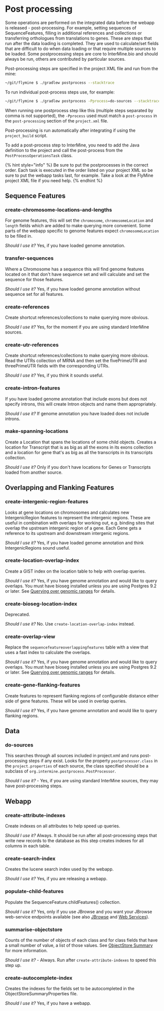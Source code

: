 # Post processing

Some operations are performed on the integrated data before the webapp is released - post-processing. For example, setting sequences of SequenceFeatures, filling in additional references and collections or transferring orthologues from translations to genes. These are steps that run after the data loading is completed. They are used to calculate/set fields that are difficult to do when data loading or that require multiple sources to be loaded. Some postprocessing steps are core to InterMine.bio and should always be run, others are contributed by particular sources.

Post-processing steps are specified in the project XML file and run from the mine:

```bash
~/git/flymine $ ./gradlew postprocess --stacktrace
```

To run individual post-process steps use, for example:

```bash
~/git/flymine $ ./gradlew postprocess -Pprocess=do-sources --stacktrace
```

When running one postprocess step like this \(multiple steps separated by comma is not supported\), the `-Pprocess` used must match a `post-process` in the `post-processing` section of the `project.xml` file.

Post-processing is run automatically after integrating if using the `project_build` script.

To add a post-process step to InterMine, you need to add the Java definition to the project and call the post-process from the `PostProcessOperationsTask` class.

{% hint style="info" %}
Be sure to put the postprocesses in the correct order. Each task is executed in the order listed on your project XML so be sure to put the webapp tasks last, for example. Take a look at the FlyMine project XML file if you need help.
{% endhint %}

## Sequence Features

### create-chromosome-locations-and-lengths

For genome features, this will set the `chromosome`, `chromosomeLocation` and `length` fields which are added to make querying more convenient. Some parts of the webapp specific to genome features expect `chromosomeLocation` to be filled in.

_Should I use it?_ Yes, if you have loaded genome annotation.

### transfer-sequences

Where a Chromosome has a sequence this will find genome features located on it that don't have sequence set and will calculate and set the sequence for those features.

_Should I use it?_ Yes, if you have loaded genome annotation without sequence set for all features.

### create-references

Create shortcut references/collections to make querying more obvious.

_Should I use it?_ Yes, for the moment if you are using standard InterMine sources.

### create-utr-references

Create shortcut references/collections to make querying more obvious. Read the UTRs collection of MRNA and then set the fivePrimeUTR and threePrimeUTR fields with the corresponding UTRs.

_Should I use it?_ Yes, if you think it sounds useful.

### create-intron-features

If you have loaded genome annotation that include exons but does not specify introns, this will create Intron objects and name them appropriately.

_Should I use it?_ If genome annotation you have loaded does not include introns.

### make-spanning-locations

Create a Location that spans the locations of some child objects. Creates a location for Transcript that is as big as all the exons in its exons collection and a location for gene that's as big as all the transcripts in its transcripts collection.

_Should I use it?_ Only if you don't have locations for Genes or Transcripts loaded from another source.

## Overlapping and Flanking Features

### create-intergenic-region-features

Looks at gene locations on chromosomes and calculates new IntergenicRegion features to represent the intergenic regions. These are useful in combination with overlaps for working out, e.g. binding sites that overlap the upstream intergenic region of a gene. Each Gene gets a reference to its upstream and downstream intergenic regions.

_Should I use it?_ Yes, if you have loaded genome annotation and think IntergenicRegions sound useful.

### create-location-overlap-index

Create a GIST index on the location table to help with overlap queries.

_Should I use it?_ Yes, if you have genome annotation and would like to query overlaps. You must have bioseg installed unless you are using Postgres 9.2 or later. See [Querying over genomic ranges](../../../data-model/overlaps.md) for details.

### create-bioseg-location-index

Deprecated.

_Should I use it?_ No. Use `create-location-overlap-index` instead.

### create-overlap-view

Replace the `sequencefeatureoverlappingfeatures` table with a view that uses a fast index to calculate the overlaps.

_Should I use it?_ Yes, if you have genome annotation and would like to query overlaps. You must have bioseg installed unless you are using Postgres 9.2 or later. See [Querying over genomic ranges](../../../data-model/overlaps.md) for details.

### create-gene-flanking-features

Create features to represent flanking regions of configurable distance either side of gene features. These will be used in overlap queries.

_Should I use it?_ Yes, if you have genome annotation and would like to query flanking regions.

## Data

### do-sources

This searches through all sources included in project.xml and runs post-processing steps if any exist. Looks for the property `postprocessor.class` in the `project.properties` of each source, the class specified should be a subclass of `org.intermine.postprocess.PostProcessor`.

_Should I use it?_ - Yes, if you are using standard InterMine sources, they may have post-processing steps.

## Webapp

### create-attribute-indexes

Create indexes on all attributes to help speed up queries.

_Should I use it?_ Always. It should be run after all post-processing steps that write new records to the database as this step creates indexes for all columns in each table.

### create-search-index

Creates the lucene search index used by the webapp.

_Should I use it?_ Yes, if you are releasing a webapp.

### populate-child-features

Populate the SequenceFeature.childFeatures\(\) collection.

_Should I use it?_ Yes, only if you use JBrowse and you want your JBrowse web-service endpoints available \(see also [JBrowse](../../../webapp/third-party-tools/jbrowse.md) and [Web Services](../../../web-services/index.md)\).

### summarise-objectstore

Counts of the number of objects of each class and for class fields that have a small number of value, a list of those values. See  [ObjectStore Summary](objectstore-summary-properties.md) for more information.

_Should I use it?_ - Always. Run after `create-attribute-indexes` to speed this step up.

### create-autocomplete-index

Creates the indexes for the fields set to be autocompleted in the ObjectStoreSummaryProperties file.

_Should I use it?_ Yes, if you have a webapp.

